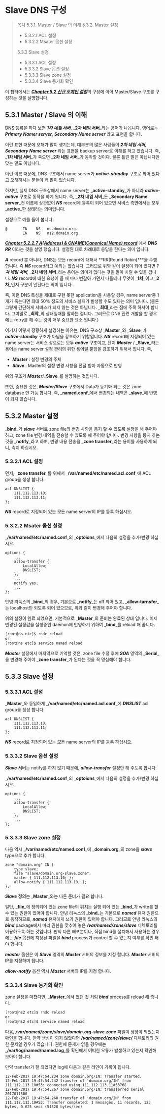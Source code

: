 # Slave DNS 구성

> 목차 5.3.1. Master / Slave 의 이해 5.3.2. Master 설정
>
> * 5.3.2.1 ACL 설정 
> * 5.3.2.2 Msater 옵션 설정
>
> 5.3.3 Slave 설정
>
> * 5.3.3.1 ACL 설정
> * 5.3.3.2 Slave 옵션 설정
> * 5.3.3.3 Slave zone 설정
> * 5.3.3.4 Slave 동기화 확인

이 챕터에서는 [_**Chapter 5.2 신규 도메인 설정**_](chapter5-2-add-domain.md)의 구성에 이어 Master/Slave 구조를 구성하는 것을 설명합니다.

## 5.3.1 Master / Slave 의 이해

DNS 등록을 하다 보면 _**1차 네임 서버**_, _**2차 네임 서버**_라는 용어가 나옵니다. 영어로는 _**Primary Namer server**_, _**Secondary Name server**_ 라고 표현을 합니다.

이런 표현 때문에 오해가 많이 생기는데, 대부분의 많은 사람들이 _**2차 네임 서버**_, _**Secondary Name server**_ 라는 표현을 backup server로 이해를 하고 있습니다. 즉, _**1차 네임 서버**_가 죽으면 _**2차 네임 서버**_가 동작할 것이다. 물론 틀린 말은 아닙니다만 맞는 말도 아닙니다.

이런 이름 때문에, DNS 구조에서 name server가 _**active-standby**_ 구조로 되어 있다고 오해하시는 분들이 꽤 많이 있습니다.

하지만, 실제 DNS 구조상에서 name server는 _**active-standby**_가 아니라 _**active-active**_ 구조로 동작을 하게 됩니다. 즉, _**2차 네임 서버**_든 _**Secondary Name server**_건 이름에 상관없이 _**NS**_ record에 등록이 되어 있으면 서비스 측면에서는 모두 _**active**_한 상태라는 의미입니다.

설정으로 예를 들어 봅니다.

```text
@       IN    NS   ns.domain.org.
        IN    NS   ns2.domain.org.
```

[_**Chapter 5.2.2.7 A\(Address\) & CNAME\(Canonical Name\) record**_](chapter5-2-add-domain.md) 에서 _**DNS RR**_ 이라는 것을 설명 했습니다. 설정된 대로 차례대로 응답을 한다는 의미 입니다.

_**A**_ record 뿐 아니라, DNS는 모든 record에 대해서 **RR\(Round Robin\)\***을 수행 합니다. 즉 _**NS**_ record라고 예외는 없습니다. 그러므로 위와 같이 설정이 되어 있다면 _**1차 네임 서버**_, _**2차 네임 서버**_라는 용어는 의미가 없다는 것을 알아 차릴 수 있을 겁니다. _**NS**_ record에 대한 요청이 올 때 마다 번갈아 가면서 나올테니 무엇이 _**1차**_이고 _**2차**_인지 구분이 안된다는 의미 입니다.

즉, 이런 DNS 특성을 제대로 구현 못한 application을 사용할 경우, name server중 1개가 죽는다면 최대 50% 정도의 서비스 실패가 발생할 수도 있다는 의미 입니다. \(물론 그렇게 간단하게 서비스가 되지 않는 것은 아닙니다. _**최대**_라는 점에 주목 하셔야 합니다. 그야말로 _**최악**_의 상태일때를 말하는 겁니다. 그러므로 DNS 관련 개발을 할 경우에는 retry를 해 주는 것이 매우 중요한 요소 입니다.\)

여기서 이렇게 장황하게 설명하는 이유는, DNS 구조상 _**Master**_와 _**Slave**_가 _**active-standby**_ 구조가 아님을 강조하기 위함입니다. _**NS**_ record에 지정되어 있는 name server는 서비스 상으로는 모두 _**active**_ 구조이고, 단지 _**Master**_ / _**Slave**_라는 용어는 name server 설정 관리의 위한 용어일 뿐임을 강조하기 위해서 입니다. 즉,

* _**Master**_ : 설정 변경의 주체
* _**Slave**_  : Master의 설정 변경 사항을 전달 받아 자동으로 반영

위의 구조가 _**Master**_/_**Slave**_를 설명하는 것입니다.

또한, 중요한 것은, _**Master/Slave**_ 구조에서 Data가 동기화 되는 것은 zone database 만 가능 합니다. 즉, _**named.conf**_에서 변경되는 내역은 _**slave**_에 반영이 되지 않습니다.

## 5.3.2 Master 설정

_**bind**_가 _**slave**_ 서버로 zone file의 변경 사항을 통지 할 수 있도록 설정을 해 주어야 하고, zone file 변경 내역을 전송할 수 있도록 해 주어야 합니다. 변경 사항을 통지 하는 것을 _**notify**_라고 하며, 변경 내용 전송을 _**zone transfer**_라는 용어를 사용하게 되니, 숙지 하십시오.

### 5.3.2.1 ACL 설정

먼저, _**zone transfer**_를 위해서 _**/var/named/etc/named.acl.conf**_에 ACL group을 생성 합니다.

```text
acl DNSLIST {
    111.112.113.10;
    111.112.113.11;
};
```

_**NS**_ record로 지정되어 있는 모든 name server의 IP를 등록 하십시오.

### 5.3.2.2 Msater 옵션 설정

_**/var/named/etc/named.conf**_의 _**optoions**_에서 다음의 설정을 추가/변경 하십시오.

```text
options {
    ...
    allow-transfer {
        LocalAllow;
        DNSLIST;
    };
    ...
    notify yes;
    ...
};
```

안녕 리눅스의 _**bind**_의 경우, 기본으로 _**notify**_는 off 되어 있고, _**allow-tarnsfer**_는 localhost만 되도록 되어 있으므로, 위와 같이 변경해 주어야 합니다.

위의 설정이 완료 되었으면, 기본적으로 _**Master**_의 준비는 완료된 상태 입니다. 이제 변경된 설정값을 실행중인 daemon에 반영하기 위하여 _**bind**_를 reload 해 줍니다.

```bash
[root@ns etc]$ rndc reload
or
[root@ns etc]$ service named reload
```

_**Master**_ 설정에서 마지막으로 기억할 것은, zone file 수정 후에 _**SOA**_ 영역의 _**Serial**_을 변경해 주어야 _**zone transfer**_가 된다는 것을 꼭 명심해야 합니다.

## 5.3.3 Slave 설정

### 5.3.3.1 ACL 설정

_**Master**_와 동일하게 _**/var/named/etc/named.acl.conf**_에 _**DNSLIST**_ acl group을 생성 합니다.

```text
acl DNSLIST {
    111.112.113.10;
    111.112.113.11;
};
```

_**NS**_ record로 지정되어 있는 모든 name server의 IP를 등록 하십시오.

### 5.3.3.2 Slave 옵션 설정

_**Slave**_ 서버는 notify를 하지 않기 때문에, _**allow-transfer**_ 설정만 해 주도록 합니다.

_**/var/named/etc/named.conf**_의 _**optoions**_에서 다음의 설정을 추가/변경 하십시오.

```text
options {
    ...
    allow-transfer {
        LocalAllow;
        DNSLIST;
    };
    ...
};
```

### 5.3.3.3 Slave zone 설정

다음 역시 _**/var/named/etc/named.conf**_에 _**domain.org**_의 zone을 _**slave**_ type으로 추가 합니다.

```text
zone "domain.org" IN {
    type slave;
    file "slave/domain.org-slave.zone";
    master { 111.112.113.10; };
    allow-notify { 111.112.113.10; };
};
```

_**Slave**_ 정의는 _**Master**_와는 다른 준비가 필요 합니다.

일단, _**file**_에 정의되어 있는 zone file의 위치는 실행 되어 있는 _**bind**_가 write를 할 수 있는 권한이 있어야 합니다. 안녕 리눅스의 _**bind**_는 기본으로 _**named**_ 유저 권한으로 동작하므로, _**named**_ 유저에게 쓰기 권한이 있어야 합니다. 그러므로 안녕 리눅스의 _**bind**_ package에서 미리 권한을 맞추어 놓은 _**/var/named/zone/slave**_ 디렉토리를 이용하도록 하는 것입니다. 만약 다른 배포본이나, 직접 bind를 설치해서 사용하는 경우에는 _**file**_ 옵션에 지정된 파일을 _**bind**_ process가 control 할 수 있는지 여부를 확인 해야 합니다.

_**master**_ 옵션은 이 _**Slave**_ 영역의 _**Master**_ 서버의 정보를 지정 합니다. _**Master**_ 서버의 IP를 지정하며 됩니다.

_**allow-notify**_ 옵션 역시 _**Master**_ 서버의 IP를 지정 합니다.

### 5.3.3.4 Slave 동기화 확인

zone 설정을 마쳤다면, _**Master**_에서 했던 것 처럼 _**bind**_ process를 reload 해 줍니다.

```bash
[root@ns2 etc]$ rndc reload
or
[root@ns2 etc]$ service named reload
```

다음, _**/var/named/zone/slave/domain.org-slave.zone**_ 파일이 생성이 되었는지 확인을 합니다. 만약 생성이 되지 않았다면 _**/var/named/zone/slave/**_ 디렉토리의 권한 문제일 경우가 많습니다. 권한에 문제가 없을 경우에는 _**/var/log/named/named.log**_를 확인해서 어떠한 오류가 발생하고 있는지 확인해 보아야 합니다.

만약 transfer가 잘 되었다면 log에 다음과 같은 라인이 기록이 됩니다.

```text
12-Feb-2017 19:47:54.234 zone domain.org/IN: Transfer started.
12-Feb-2017 19:47:54.242 transfer of 'domain.org/IN' from 111.112.113.10#53: connected using 111.112.113.11#53768
12-Feb-2017 19:47:54.267 zone domain.org/IN: transferred serial 2017011500
12-Feb-2017 19:47:54.268 transfer of 'domain.org/IN' from 111.112.113.10#53: Transfer completed: 1 messages, 11 records, 123 bytes, 0.025 secs (51320 bytes/sec)
```

